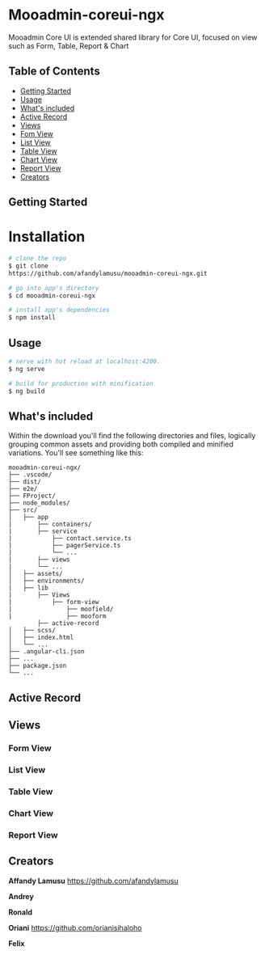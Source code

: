# Mooadmin-coreui-ngx
Mooadmin Core UI is extended shared library for Core UI, focused on view such as Form, Table, Report & Chart

## Table of Contents
* [Getting Started](#getting-started)
* [Usage](#usage)
* [What's included](#whats-included)
* [Active Record](#active-record)
* [Views](#Views)
* [Fom View](#form-view)
* [List View](#list-view)
* [Table View](#table-view)
* [Chart View](#chart-view)
* [Report View](#report-view)
* [Creators](#creators)

## Getting Started
# Installation

``` bash
# clone the repo
$ git clone 
https://github.com/afandylamusu/mooadmin-coreui-ngx.git 

# go into app's directory
$ cd mooadmin-coreui-ngx

# install app's dependencies
$ npm install
```

## Usage

``` bash
# serve with hot reload at localhost:4200.
$ ng serve

# build for production with minification
$ ng build
```
## What's included
Within the download you'll find the following directories and files, logically grouping common assets and providing both compiled and minified variations. You'll see something like this:

```
mooadmin-coreui-ngx/
├── .vscode/
├── dist/
├── e2e/
├── FProject/
├── node_modules/
├── src/
│   ├── app
|       ├── containers/
|       ├── service
|           ├── contact.service.ts
|           ├── pagerService.ts
|           └── ...
|       ├── views
|       └── ...
│   ├── assets/
│   ├── environments/
|   ├── lib
|       ├── Views
|           ├── form-view
|               ├── moofield/
|               ├── mooform
        ├── active-record   
│   ├── scss/
│   ├── index.html
│   └── ...
├── .angular-cli.json
├── ...
├── package.json
└── ...
```
## Active Record
   

## Views
 ### Form View
 ### List View
 ### Table View
 ### Chart View
 ### Report View


## Creators
**Affandy Lamusu**
<https://github.com/afandylamusu>

**Andrey**


**Ronald**

**Oriani**
<https://github.com/orianisihaloho>

**Felix**



